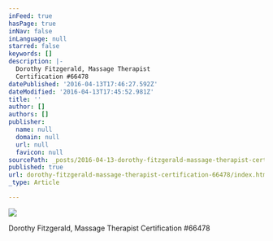 ```yaml
---
inFeed: true
hasPage: true
inNav: false
inLanguage: null
starred: false
keywords: []
description: |-
  Dorothy Fitzgerald, Massage Therapist
  Certification #66478
datePublished: '2016-04-13T17:46:27.592Z'
dateModified: '2016-04-13T17:45:52.981Z'
title: ''
author: []
authors: []
publisher:
  name: null
  domain: null
  url: null
  favicon: null
sourcePath: _posts/2016-04-13-dorothy-fitzgerald-massage-therapist-certification-66478.md
published: true
url: dorothy-fitzgerald-massage-therapist-certification-66478/index.html
_type: Article

---
```

![](https://the-grid-user-content.s3-us-west-2.amazonaws.com/96fd4a25-0bd7-4b49-b7d2-7edbd7e2f13d.jpg)

Dorothy Fitzgerald, Massage Therapist
Certification \#66478